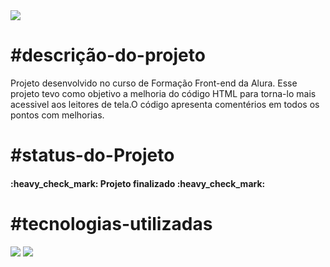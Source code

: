 <img align="center" src="https://github.com/user-attachments/assets/dda91ad0-0674-4e4b-97e2-2f36d25681df">

##

# #descrição-do-projeto
<p>Projeto desenvolvido no curso de Formação Front-end da Alura. Esse projeto tevo como objetivo a melhoria do código HTML para torna-lo mais acessivel aos leitores de tela.O código apresenta comentérios em todos os pontos com melhorias.</p>

# #status-do-Projeto
<h4 > 
    :heavy_check_mark:  Projeto finalizado  :heavy_check_mark:
</h4>

# #tecnologias-utilizadas
<div>
<a><img loading="lazy" src="https://img.icons8.com/?size=100&id=20909&format=png&color=000000"></a>
<a><img loading="lazy" src="https://img.icons8.com/?size=100&id=21278&format=png&color=000000"></a>
</div>
